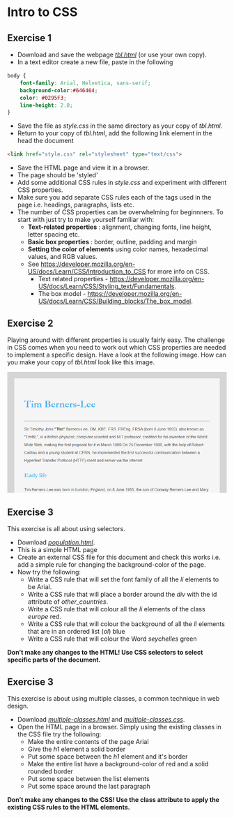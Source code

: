 # Intro to CSS

## Exercise 1
* Download and save the webpage [*tbl.html*](./tbl.html) (or use your own copy).  
* In a text editor create a new file, paste in the following
```css
body {
    font-family: Arial, Helvetica, sans-serif;
    background-color:#646464;
    color: #0295F3;
    line-height: 2.0;
}
```
* Save the file as *style.css* in the same directory as your copy of *tbl.html*.
* Return to your copy of *tbl.html*, add the following link element in the head the document
```html
<link href="style.css" rel="stylesheet" type="text/css">
```
* Save the HTML page and view it in a browser.
* The page should be 'styled'
* Add some additional CSS rules in *style.css* and experiment with different CSS properties. 
* Make sure you add separate CSS rules each of the tags used in the page i.e. headings, paragraphs, lists etc.
* The number of CSS properties can be overwhelming for beginnners. To start with just try to make yourself familiar with:
    * **Text-related properties** : alignment, changing fonts, line height, letter spacing etc.
    * **Basic box properties** : border, outline, padding and margin
    * **Setting the color of elements** using color names, hexadecimal values, and RGB values.
    * See https://developer.mozilla.org/en-US/docs/Learn/CSS/Introduction_to_CSS for more info on CSS.
        * Text related properties - https://developer.mozilla.org/en-US/docs/Learn/CSS/Styling_text/Fundamentals.
        * The box model - https://developer.mozilla.org/en-US/docs/Learn/CSS/Building_blocks/The_box_model.  

## Exercise 2
Playing around with different properties is usually fairly easy. The challenge in CSS comes when you need to work out which CSS properties are needed to implement a specific design. Have a look at the following image. How can you make your copy of *tbl.html* look like this image. 

![tbl](tbl.png "The tbl.html page styled")

## Exercise 3
This exercise is all about using selectors.
* Download [*population.html*](./population.html).
* This is a simple HTML page
* Create an external CSS file for this document and check this works i.e. add a simple rule for changing the background-color of the page.
* Now try the following:
    * Write a CSS rule that will set the font family of all the *li* elements to be Arial.
    * Write a CSS rule that will place a border around the *div* with the id attribute of *other_countries*.
    * Write a CSS rule that will colour all the *li* elements of the class *europe* red.
    * Write a CSS rule that will colour the background of all the *li* elements that are in an ordered list (*ol*) blue
    * Write a CSS rule that will colour the Word *seychelles* green

**Don’t make any changes to the HTML! Use CSS selectors to select specific parts of the document.**

## Exercise 3
This exercise is about using multiple classes, a common technique in web design.
* Download [*multiple-classes.html*](./multiple-classes.html) and [*multiple-classes.css*](./multiple-classes.css).
* Open the HTML page in a browser. Simply using the existing classes in the CSS file try the following:
    * Make the entire contents of the page Arial
    * Give the *h1* element a solid border
    * Put some space between the *h1* element and it's border
    * Make the entire list have a background-color of red and a solid rounded border
    * Put some space between the list elements
    * Put some space around the last paragraph

**Don’t make any changes to the CSS! Use the class attribute to apply the existing CSS rules to the HTML elements.**
